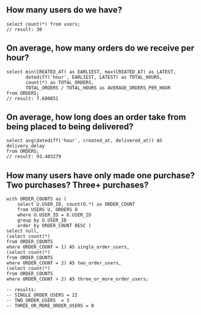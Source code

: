 ## How many users do we have?
```snowflake-sql
select count(*) from users;
// result: 30 
```

## On average, how many orders do we receive per hour?
```snowflake-sql
select min(CREATED_AT) as EARLIEST, max(CREATED_AT) as LATEST,
       datediff('hour', EARLIEST, LATEST) as TOTAL_HOURS,
       count(*) as TOTAL_ORDERS,
       TOTAL_ORDERS / TOTAL_HOURS as AVERAGE_ORDERS_PER_HOUR
from ORDERS;
// result: 7.680851
```

## On average, how long does an order take from being placed to being delivered?
```snowflake-sql
select avg(datediff('hour', created_at, delivered_at)) AS delivery_delay
from ORDERS;
// result: 93.403279
```

## How many users have only made one purchase? Two purchases? Three+ purchases?
```snowflake-sql
with ORDER_COUNTS as (
    select U.USER_ID, count(O.*) as ORDER_COUNT
    from USERS U, ORDERS O 
    where U.USER_ID = O.USER_ID
    group by U.USER_ID
    order by ORDER_COUNT DESC )
select null, 
(select count(*) 
from ORDER_COUNTS
where ORDER_COUNT = 1) AS single_order_users,
(select count(*) 
from ORDER_COUNTS
where ORDER_COUNT = 2) AS two_order_users,
(select count(*) 
from ORDER_COUNTS
where ORDER_COUNT > 2) AS three_or_more_order_users;

-- results:
-- SINGLE_ORDER_USERS = 22
-- TWO_ORDER_USERS	= 3 
-- THREE_OR_MORE_ORDER_USERS = 0
```

